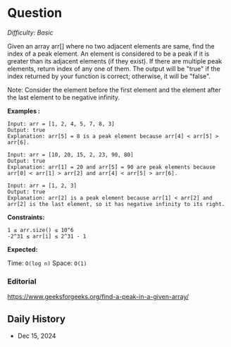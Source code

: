 # Question 

_Difficulty: Basic_

Given an array arr[] where no two adjacent elements are same, find the index of a peak element. An element is considered to be a peak if it is greater than its adjacent elements (if they exist). If there are multiple peak elements, return index of any one of them. The output will be "true" if the index returned by your function is correct; otherwise, it will be "false".

Note: Consider the element before the first element and the element after the last element to be negative infinity.

**Examples :**
```
Input: arr = [1, 2, 4, 5, 7, 8, 3]
Output: true
Explanation: arr[5] = 8 is a peak element because arr[4] < arr[5] > arr[6].

Input: arr = [10, 20, 15, 2, 23, 90, 80]
Output: true
Explanation: arr[1] = 20 and arr[5] = 90 are peak elements because arr[0] < arr[1] > arr[2] and arr[4] < arr[5] > arr[6]. 

Input: arr = [1, 2, 3]
Output: true
Explanation: arr[2] is a peak element because arr[1] < arr[2] and arr[2] is the last element, so it has negative infinity to its right.
```

**Constraints:**
```
1 ≤ arr.size() ≤ 10^6
-2^31 ≤ arr[i] ≤ 2^31 - 1
```

**Expected:**

Time: `O(log n)`
Space: `O(1)`

### Editorial
https://www.geeksforgeeks.org/find-a-peak-in-a-given-array/

## Daily History
- Dec 15, 2024